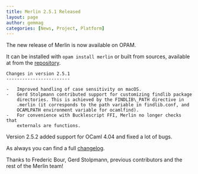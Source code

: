 ```yaml
---
title: Merlin 2.5.1 Released
layout: page
author: gemmag
categories: [News, Project, Platform]
---
```


The new release of Merlin is now available on OPAM.

It can be installed with `opam install merlin` or built from sources,
available at from the
[repository](https://github.com/the-lambda-church/merlin).

```
Changes in version 2.5.1
------------------------

-   Improved handling of case sensitivity on macOS.
-   Gerd Stolpmann contributed support for customizing findlib package
    directories. This is achieved by the FINDLIB\_PATH directive in
    .merlin (it corresponds to the path variable in findlib.conf, and
    OCAMLPATH environment variable for ocamlfind).
-   For convenience with Bucklescript FFI, Merlin no longer checks that
    externals are functions.
```

Version 2.5.2 added support for OCaml 4.04 and fixed a lot of bugs.

As always you can find a full
[changelog](https://github.com/the-lambda-church/merlin/blob/master/CHANGELOG).

Thanks to Frederic Bour, Gerd Stolpmann, previous contributors and the
rest of the Merlin team!
